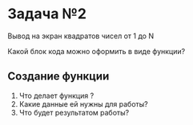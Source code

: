 # Задача №2
Вывод на экран квадратов чисел от 1 до N

Какой блок кода можно оформить в виде функции?

## Создание функции
1. Что делает функция ?
2. Какие данные ей нужны для работы?
3. Что будет результатом работы?